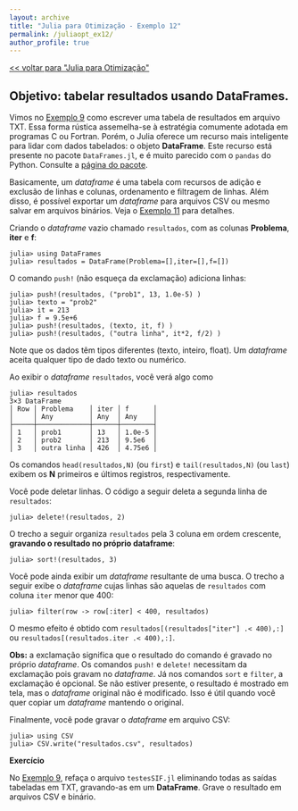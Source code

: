 ```yaml
---
layout: archive
title: "Julia para Otimização - Exemplo 12"
permalink: /juliaopt_ex12/
author_profile: true
---
```


[<< voltar para "Julia para Otimização"](/juliaopt/)

## Objetivo: tabelar resultados usando DataFrames.

Vimos no [Exemplo 9](/juliaopt_ex9/) como escrever uma tabela de resultados em arquivo TXT. Essa forma rústica assemelha-se à estratégia comumente adotada em programas C ou Fortran. Porém, o Julia oferece um recurso mais inteligente para lidar com dados tabelados: o objeto **DataFrame**. Este recurso está presente no pacote `DataFrames.jl`, e é muito parecido com o `pandas` do Python. Consulte a [página do pacote](http://github.com/JuliaData/DataFrames.jl).

Basicamente, um *dataframe* é uma tabela com recursos de adição e exclusão de linhas e colunas, ordenamento e filtragem de linhas. Além disso, é possível exportar um *dataframe* para arquivos CSV ou mesmo salvar em arquivos binários. Veja o [Exemplo 11](/juliaopt_ex11/) para detalhes.

Criando o *dataframe* vazio chamado `resultados`, com as colunas **Problema**, **iter** e **f**:
~~~
julia> using DataFrames
julia> resultados = DataFrame(Problema=[],iter=[],f=[])
~~~

O comando `push!` (não esqueça da exclamação) adiciona linhas:
~~~
julia> push!(resultados, ("prob1", 13, 1.0e-5) )
julia> texto = "prob2"
julia> it = 213
julia> f = 9.5e+6
julia> push!(resultados, (texto, it, f) )
julia> push!(resultados, ("outra linha", it*2, f/2) )
~~~
Note que os dados têm tipos diferentes (texto, inteiro, float). Um *dataframe* aceita qualquer tipo de dado texto ou numérico.

Ao exibir o *dataframe* `resultados`, você verá algo como
~~~
julia> resultados
3×3 DataFrame
│ Row │ Problema    │ iter │ f      │
│     │ Any         │ Any  │ Any    │
├─────┼─────────────┼──────┼────────┤
│ 1   │ prob1       │ 13   │ 1.0e-5 │
│ 2   │ prob2       │ 213  │ 9.5e6  │
│ 3   │ outra linha │ 426  │ 4.75e6 │
~~~

Os comandos `head(resultados,N)` (ou `first`) e `tail(resultados,N)` (ou `last`) exibem os **N** primeiros e últimos registros, respectivamente.

Você pode deletar linhas. O código a seguir deleta a segunda linha de `resultados`:
~~~
julia> delete!(resultados, 2)
~~~

O trecho a seguir organiza `resultados` pela 3 coluna em ordem crescente, **gravando o resultado no próprio dataframe**:
~~~
julia> sort!(resultados, 3)
~~~

Você pode ainda exibir um *dataframe* resultante de uma busca. O trecho a seguir exibe o *dataframe* cujas linhas são aquelas de `resultados` com coluna `iter` menor que 400:
~~~
julia> filter(row -> row[:iter] < 400, resultados)
~~~
O mesmo efeito é obtido com `resultados[(resultados["iter"] .< 400),:]` ou `resultados[(resultados.iter .< 400),:]`.

**Obs:** a exclamação significa que o resultado do comando é gravado no próprio *dataframe*. Os comandos `push!` e `delete!` necessitam da exclamação pois gravam no *dataframe*. Já nos comandos `sort` e `filter`, a exclamação é opcional. Se não estiver presente, o resultado é mostrado em tela, mas o *dataframe* original não é modificado. Isso é útil quando você quer copiar um *dataframe* mantendo o original.

Finalmente, você pode gravar o *dataframe* em arquivo CSV:
~~~
julia> using CSV
julia> CSV.write("resultados.csv", resultados)
~~~

**Exercício**

No [Exemplo 9](/juliaopt_ex9/), refaça o arquivo `testesSIF.jl` eliminando todas as saídas tabeladas em TXT, gravando-as em um **DataFrame**. Grave o resultado em arquivos CSV e binário.

